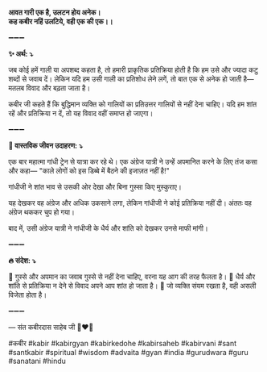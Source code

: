 **आवत गारी एक है, उलटन होय अनेक।**\
**कह कबीर नहिं उलटिये, वही एक की एक।।**

➖➖➖

**✨ अर्थ: ⤵**

जब कोई हमें गाली या अपशब्द कहता है, तो हमारी प्राकृतिक प्रतिक्रिया होती है कि हम उसे और ज्यादा कटु शब्दों से जवाब दें। लेकिन यदि हम उसी गाली का प्रतिशोध लेने लगें, तो बात एक से अनेक हो जाती है—मतलब विवाद और बढ़ता जाता है।

कबीर जी कहते हैं कि बुद्धिमान व्यक्ति को गालियों का प्रतिउत्तर गालियों से नहीं देना चाहिए। यदि हम शांत रहें और प्रतिक्रिया न दें, तो यह विवाद वहीं समाप्त हो जाएगा।

➖➖➖

**🌾 वास्तविक जीवन उदाहरण: ⤵**

एक बार महात्मा गांधी ट्रेन से यात्रा कर रहे थे। एक अंग्रेज यात्री ने उन्हें अपमानित करने के लिए तंज कसा और कहा—
"काले लोगों को इस डिब्बे में बैठने की इजाज़त नहीं है!"

गांधीजी ने शांत भाव से उसकी ओर देखा और बिना गुस्सा किए मुस्कुराए।

यह देखकर वह अंग्रेज और अधिक उकसाने लगा, लेकिन गांधीजी ने कोई प्रतिक्रिया नहीं दी। अंततः वह अंग्रेज थककर चुप हो गया।

बाद में, उसी अंग्रेज यात्री ने गांधीजी के धैर्य और शांति को देखकर उनसे माफी मांगी।

➖➖➖

**🔥 संदेश: ⤵**

📌 गुस्से और अपमान का जवाब गुस्से से नहीं देना चाहिए, वरना यह आग की तरह फैलता है।
📌 धैर्य और शांति से प्रतिक्रिया न देने से विवाद अपने आप शांत हो जाता है।
📌 जो व्यक्ति संयम रखता है, वही असली विजेता होता है।

➖➖➖

— संत कबीरदास साहेब जी 🙏❤️💯

#कबीर #kabir #kabirgyan #kabirkedohe #kabirsaheb #kabirvani #sant #santkabir #spiritual #wisdom #advaita #gyan #india #gurudwara #guru #sanatani #hindu
